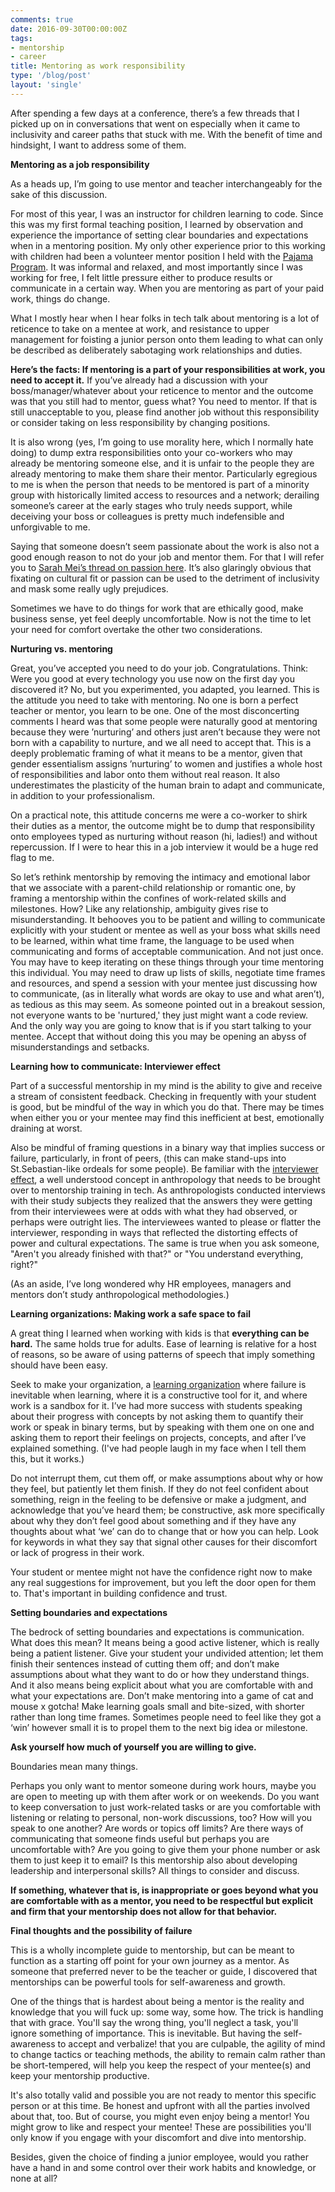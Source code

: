 ```yaml
---
comments: true
date: 2016-09-30T00:00:00Z
tags:
- mentorship
- career
title: Mentoring as work responsibility
type: '/blog/post'
layout: 'single'
---
```

After spending a few days at a conference, there’s a few threads that I picked up on in conversations that went on especially when it came to inclusivity and career paths that stuck with me. With the benefit of time and hindsight, I want to address some of them.

**Mentoring as a job responsibility**

As a heads up, I’m going to use mentor and teacher interchangeably for the sake of this discussion.

For most of this year, I was an instructor for children learning to code. Since this was my first formal teaching position, I learned by observation and experience the importance of setting clear boundaries and expectations when in a mentoring position. My only other experience prior to this working with children had been a volunteer mentor position I held with the [Pajama Program](http://www.pajamaprogram.org/). It was informal and relaxed, and most importantly since I was working for free, I felt little pressure either to produce results or communicate in a certain way. When you are mentoring as part of your paid work, things do change.

What I mostly hear when I hear folks in tech talk about mentoring is a lot of reticence to take on a mentee at work, and resistance to upper management for foisting a junior person onto them leading to what can only be described as deliberately sabotaging work relationships and duties.

**Here’s the facts: If mentoring is a part of your responsibilities at work, you need to accept it.** If you’ve already had a discussion with your boss/manager/whatever about your reticence to mentor and the outcome was that you still had to mentor, guess what? You need to mentor. If that is still unacceptable to you, please find another job without this responsibility or consider taking on less responsibility by changing positions.

It is also wrong (yes, I’m going to use morality here, which I normally hate doing) to dump extra responsibilities onto your co-workers who may already be mentoring someone else, and it is unfair to the people they are already mentoring to make them share their mentor. Particularly egregious to me is when the person that needs to be mentored is part of a minority group with historically limited access to resources and a network; derailing someone’s career at the early stages who truly needs support, while deceiving your boss or colleagues is pretty much indefensible and unforgivable to me. 

Saying that someone doesn’t seem passionate about the work is also not a good enough reason to not do your job and mentor them. For that I will refer you to [Sarah Mei’s thread on passion here](https://twitter.com/sarahmei/status/770815851964403712). It’s also glaringly obvious that fixating on cultural fit or passion can be used to the detriment of inclusivity and mask some really ugly prejudices.

Sometimes we have to do things for work that are ethically good, make business sense, yet feel deeply uncomfortable. Now is not the time to let your need for comfort overtake the other two considerations.

**Nurturing vs. mentoring**

Great, you’ve accepted you need to do your job. Congratulations. Think: Were you good at every technology you use now on the first day you discovered it? No, but you experimented, you adapted, you learned. This is the attitude you need to take with mentoring. No one is born a perfect teacher or mentor, you learn to be one. One of the most disconcerting comments I heard was that some people were naturally good at mentoring because they were ’nurturing’ and others just aren’t because they were not born with a capability to nurture, and we all need to accept that. This is a deeply problematic framing of what it means to be a mentor, given that gender essentialism assigns ’nurturing’ to women and justifies a whole host of responsibilities and labor onto them without real reason. It also underestimates the plasticity of the human brain to adapt and communicate, in addition to your professionalism.

On a practical note, this attitude concerns me were a co-worker to shirk their duties as a mentor, the outcome might be to dump that responsibility onto employees typed as nurturing without reason (hi, ladies!) and without repercussion. If I were to hear this in a job interview it would be a huge red flag to me.

So let’s rethink mentorship by removing the intimacy and emotional labor that we associate with a parent-child relationship or romantic one, by framing a mentorship within the confines of work-related skills and milestones. How? Like any relationship, ambiguity gives rise to misunderstanding. It behooves you to be patient and willing to communicate explicitly with your student or mentee as well as your boss what skills need to be learned, within what time frame, the language to be used when communicating and forms of acceptable communication. And not just once. You may have to keep iterating on these things through your time mentoring this individual. You may need to draw up lists of skills, negotiate time frames and resources, and spend a session with your mentee just discussing how to communicate, (as in literally what words are okay to use and what aren’t), as tedious as this may seem. As someone pointed out in a breakout session, not everyone wants to be 'nurtured,' they just might want a code review. And the only way you are going to know that is if you start talking to your mentee. Accept that without doing this you may be opening an abyss of misunderstandings and setbacks.

**Learning how to communicate: Interviewer effect**

Part of a successful mentorship in my mind is the ability to give and receive a stream of consistent feedback. Checking in frequently with your student is good, but be mindful of the way in which you do that. There may be times when either you or your mentee may find this inefficient at best, emotionally draining at worst. 

Also be mindful of framing questions in a binary way that implies success or failure, particularly, in front of peers, (this can make stand-ups into St.Sebastian-like ordeals for some people). Be familiar with the [interviewer effect](https://en.wikipedia.org/wiki/Interviewer_effect), a well understood concept in anthropology that needs to be brought over to mentorship training in tech. As anthropologists conducted interviews with their study subjects they realized that the answers they were getting from their interviewees were at odds with what they had observed, or perhaps were outright lies. The interviewees wanted to please or flatter the interviewer, responding in ways that reflected the distorting effects of power and cultural expectations. The same is true when you ask someone, "Aren't you already finished with that?" or "You understand everything, right?"

(As an aside, I’ve long wondered why HR employees, managers and mentors don’t study anthropological methodologies.)

**Learning organizations: Making work a safe space to fail**

A great thing I learned when working with kids is that **everything can be hard.** The same holds true for adults. Ease of learning is relative for a host of reasons, so be aware of using patterns of speech that imply something should have been easy. 

Seek to make your organization, a [learning organization](https://www.devopsdays.org/events/2016-newyork/program/nivia-henry/) where failure is inevitable when learning, where it is a constructive tool for it, and where work is a sandbox for it. I’ve had more success with students speaking about their progress with concepts by not asking them to quantify their work or speak in binary terms, but by speaking with them one on one and asking them to report their feelings on projects, concepts, and after I’ve explained something. (I've had people laugh in my face when I tell them this, but it works.)

Do not interrupt them, cut them off, or make assumptions about why or how they feel, but patiently let them finish. If they do not feel confident about something, reign in the feeling to be defensive or make a judgment, and acknowledge that you’ve heard them; be constructive, ask more specifically about why they don’t feel good about something and if they have any thoughts about what ‘we’ can do to change that or how you can help. Look for keywords in what they say that signal other causes for their discomfort or lack of progress in their work. 

Your student or mentee might not have the confidence right now to make any real suggestions for improvement, but you left the door open for them to. That's important in building confidence and trust.

**Setting boundaries and expectations**

The bedrock of setting boundaries and expectations is communication. What does this mean? It means being a good active listener, which is really being a patient listener. Give your student your undivided attention; let them finish their sentences instead of cutting them off; and don’t make assumptions about what they want to do or how they understand things. And it also means being explicit about what you are comfortable with and what your expectations are. Don’t make mentoring into a game of cat and mouse x gotcha! Make learning goals small and bite-sized, with shorter rather than long time frames. Sometimes people need to feel like they got a ‘win’ however small it is to propel them to the next big idea or milestone.

**Ask yourself how much of yourself you are willing to give.** 

Boundaries mean many things. 

Perhaps you only want to mentor someone during work hours, maybe you are open to meeting up with them after work or on weekends. Do you want to keep conversation to just work-related tasks or are you comfortable with listening or relating to personal, non-work discussions, too? How will you speak to one another? Are words or topics off limits? Are there ways of communicating that someone finds useful but perhaps you are uncomfortable with? Are you going to give them your phone number or ask them to just keep it to email? Is this mentorship also about developing leadership and interpersonal skills? All things to consider and discuss. 

**If something, whatever that is, is inappropriate or goes beyond what you are comfortable with as a mentor, you need to be respectful but explicit and firm that your mentorship does not allow for that behavior.**

**Final thoughts and the possibility of failure**

This is a wholly incomplete guide to mentorship, but can be meant to function as a starting off point for your own journey as a mentor. As someone that preferred never to be the teacher or guide, I discovered that mentorships can be powerful tools for self-awareness and growth. 

One of the things that is hardest about being a mentor is the reality and knowledge that you will fuck up: some way, some how. The trick is handling that with grace. You'll say the wrong thing, you'll neglect a task, you'll ignore something of importance. This is inevitable. But having the self-awareness to accept and verbalize! that you are culpable, the agility of mind to change tactics or teaching methods, the ability to remain calm rather than be short-tempered, will help you keep the respect of your mentee(s) and keep your mentorship productive. 

It's also totally valid and possible you are not ready to mentor this specific person or at this time. Be honest and upfront with all the parties involved about that, too. But of course, you might even enjoy being a mentor! You might grow to like and respect your mentee! These are possibilities you'll only know if you engage with your discomfort and dive into mentorship.

Besides, given the choice of finding a junior employee, would you rather have a hand in and some control over their work habits and knowledge, or none at all?  


